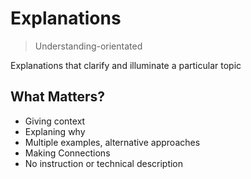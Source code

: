 # Explanations
> Understanding-orientated

Explanations that clarify and illuminate a particular topic

## What Matters?
- Giving context
- Explaning why
- Multiple examples, alternative approaches
- Making Connections
- No instruction or technical description
